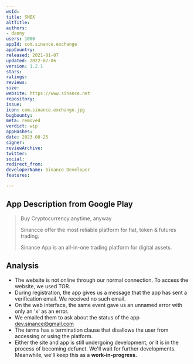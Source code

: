 ```yaml
---
wsId: 
title: SNEX
altTitle: 
authors:
- danny
users: 1000
appId: com.sinance.exchange
appCountry: 
released: 2021-01-07
updated: 2022-07-06
version: 1.2.1
stars: 
ratings: 
reviews: 
size: 
website: https://www.sinance.net
repository: 
issue: 
icon: com.sinance.exchange.jpg
bugbounty: 
meta: removed
verdict: wip
appHashes: 
date: 2023-08-25
signer: 
reviewArchive: 
twitter: 
social: 
redirect_from: 
developerName: Sinance Developer
features: 

---
```


## App Description from Google Play 

> Buy Cryptocurrency anytime, anyway
>
> Sinancce offer the most reliable platform for fiat, token & futures trading.
>
> Sinance App is an all-in-one trading platform for digital assets.

## Analysis 

- The website is not online through our normal connection. To access the website, we used TOR.
- During registration, the app gives us a message that the app has sent a verification email. We received no such email. 
- On the web interface, the same event gave us an unnamed error with only an 'x' as an error. 
- We emailed them to ask about the status of the app dev.sinance@gmail.com
- The terms has a termination clause that disallows the user from accessing or using the platform. 
- Either the site and app is still undergoing development, or it is in the process of becoming defunct. We'll wait for further developments. Meanwhile, we'll keep this as a **work-in-progress.**